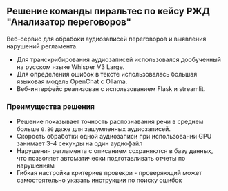## Решение команды пиральтес по кейсу РЖД "Анализатор переговоров"

Веб-сервис для обрабоки аудиозаписей переговоров и выявления нарушений регламента. 
- Для транскрибирования аудиозаписей использовался дообученный на русском языке Whisper V3 Large.
- Для определения ошибок в тексте использовалась большая языковая модель OpenChat с Ollama.
- Веб-интерфейс реализован с использованием Flask и streamlit.

### Преимущества решения
- Решение показывает точность распознавания речи в среднем больше ```0.80``` даже для зашумленных аудиозаписей.
- Скорость обработки одной аудиозаписи при использовании GPU занимает 3-4 секунды на один аудиофайл
- Нарушения регламента с описанием сохраняются в базу данных, что позволяет автоматически подготавливать отчеты по нарушениям
- Гибкая настройка критериев провекри - проверяющий может самостоятельно указать инструкции по поиску ошибок
